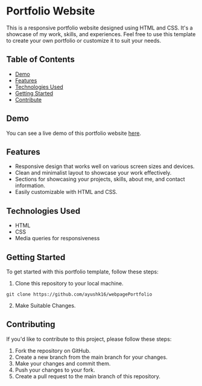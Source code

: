 # Portfolio Website

This is a responsive portfolio website designed using HTML and CSS. It's a showcase of my work, skills, and experiences. Feel free to use this template to create your own portfolio or customize it to suit your needs.

## Table of Contents

- [Demo](#demo)
- [Features](#features)
- [Technologies Used](#technologies-used)
- [Getting Started](#getting-started)
- [Contribute](#Contributing)

## Demo

You can see a live demo of this portfolio website [here](https://ayushk16.github.io/webpagePortfolio/).

## Features

- Responsive design that works well on various screen sizes and devices.
- Clean and minimalist layout to showcase your work effectively.
- Sections for showcasing your projects, skills, about me, and contact information.
- Easily customizable with HTML and CSS.

## Technologies Used

- HTML
- CSS
- Media queries for responsiveness

## Getting Started

To get started with this portfolio template, follow these steps:

1. Clone this repository to your local machine.

```
git clone https://github.com/ayushk16/webpagePortfolio
```

2. Make Suitable Changes.

## Contributing

If you'd like to contribute to this project, please follow these steps:

1. Fork the repository on GitHub.
2. Create a new branch from the main branch for your changes.
3. Make your changes and commit them.
4. Push your changes to your fork.
5. Create a pull request to the main branch of this repository.
